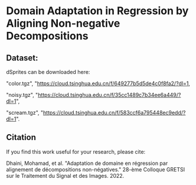 # Domain Adaptation in Regression by Aligning Non-negative Decompositions



## Dataset:
dSprites can be downloaded here:

"color.tgz", "https://cloud.tsinghua.edu.cn/f/649277b5d5de4c0f8fa2/?dl=1,

"noisy.tgz", "https://cloud.tsinghua.edu.cn/f/35cc1489c7b34ee6a449/?dl=1",

"scream.tgz", "https://cloud.tsinghua.edu.cn/f/583ccf6a795448ec9edd/?dl=1".


## Citation
If you find this work useful for your research, please cite:

Dhaini, Mohamad, et al. "Adaptation de domaine en régression par alignement de décompositions non-négatives." 28-ème Colloque GRETSI sur le Traitement du Signal et des Images. 2022.
